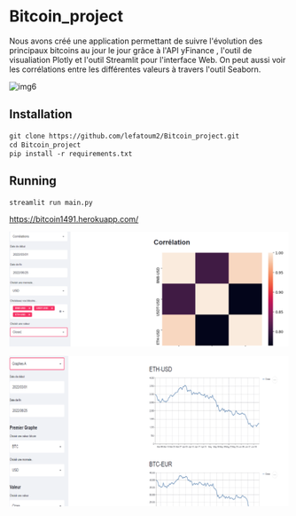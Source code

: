 # Bitcoin_project

Nous avons créé une application permettant de suivre l'évolution des principaux bitcoins au jour le jour grâce à l'API yFinance , l'outil de visualiation Plotly  et l'outil Streamlit pour l'interface Web. On peut aussi voir les corrélations entre les différentes valeurs à travers l'outil Seaborn.


![img6](https://cryptoast.fr/wp-content/uploads/2019/10/acheter-bitcoin.jpg)


## Installation

```
git clone https://github.com/lefatoum2/Bitcoin_project.git
cd Bitcoin_project
pip install -r requirements.txt
```

## Running 

```
streamlit run main.py
```

https://bitcoin1491.herokuapp.com/

![img6](./images/bitcoin1.png)

![img5](./images/bitcoin2.png)
